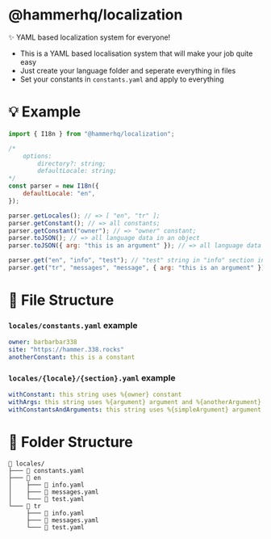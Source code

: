 # @hammerhq/localization

✨ YAML based localization system for everyone!

-   This is a YAML based localisation system that will make your job quite easy
-   Just create your language folder and seperate everything in files
-   Set your constants in `constants.yaml` and apply to everything

# 💡 Example

```js
import { I18n } from "@hammerhq/localization";

/*
    options:
        directory?: string;
        defaultLocale: string;
*/
const parser = new I18n({
	defaultLocale: "en",
});

parser.getLocales(); // => [ "en", "tr" ];
parser.getConstant(); // => all constants;
parser.getConstant("owner"); // => "owner" constant;
parser.toJSON(); // => all language data in an object
parser.toJSON({ arg: "this is an argument" }); // => all language data in an object with argument replaced

parser.get("en", "info", "test"); // "test" string in "info" section in "en" folder
parser.get("tr", "messages", "message", { arg: "this is an argument" }); // "message" string in "messages" section in "tr" folder with "arg" argument
```

# 📝 File Structure

### `locales/constants.yaml` example

```yaml
owner: barbarbar338
site: "https://hammer.338.rocks"
anotherConstant: this is a constant
```

### `locales/{locale}/{section}.yaml` example

```yaml
withConstant: this string uses %{owner} constant
withArgs: this string uses %{argument} argument and %{anotherArgument} argument
withConstantsAndArguments: this string uses %{simpleArgument} argument and %{site} constant
```

# 📁 Folder Structure

```
📂 locales/
├─── 📝 constants.yaml
├─── 📂 en
│    ├─── 📝 info.yaml
│    ├─── 📝 messages.yaml
│    └─── 📝 test.yaml
└─── 📂 tr
     ├─── 📝 info.yaml
     ├─── 📝 messages.yaml
     └─── 📝 test.yaml

```
